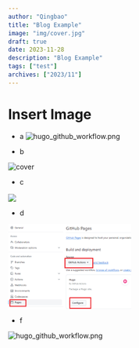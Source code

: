 ```yaml
---
author: "Qingbao"
title: "Blog Example"
image: "img/cover.jpg"
draft: true
date: 2023-11-28
description: "Blog Example"
tags: ["test"]
archives: ["2023/11"]
---
```


# Insert Image

- a
![hugo_github_workflow.png](BlogExample/hugo_github_workflow.png)

- b

![cover](default.jpg)

- c

<img src="img/default.jpg" width="50%" align="center" />

- d

<img src="assets/hugo_github_workflow.png" width="50%" align="center" />

- f

![hugo_github_workflow.png](./hugo_github_workflow.png)